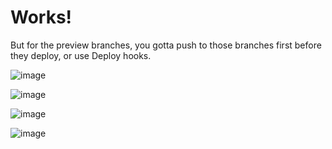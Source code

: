 # Works!
But for the preview branches, you gotta push to those branches first before they deploy, or use Deploy hooks.

![image](https://github.com/user-attachments/assets/6d34bd70-e1dd-42ea-8391-fad5f94b7687)

![image](https://github.com/user-attachments/assets/94d8de00-ba0a-49f1-95d8-e27dff0a13bc)

![image](https://github.com/user-attachments/assets/d445d56d-a70f-4dd6-986c-91ce46d58dc4)

![image](https://github.com/user-attachments/assets/443d0c1e-6aaa-4dd9-9aa5-f170b01b6de2)
